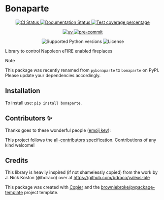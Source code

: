 # Bonaparte

<p align="center">
  <a href="https://github.com/kaechele/bonaparte/actions/workflows/ci.yml?query=branch%3Amain">
    <img src="https://img.shields.io/github/actions/workflow/status/kaechele/bonaparte/ci.yml?branch=main&label=CI&logo=github&style=flat-square" alt="CI Status" >
  </a>
  <a href="https://bonaparte.readthedocs.io">
    <img src="https://img.shields.io/readthedocs/bonaparte.svg?logo=read-the-docs&logoColor=fff&style=flat-square" alt="Documentation Status">
  </a>
  <a href="https://codecov.io/gh/kaechele/bonaparte">
    <img src="https://img.shields.io/codecov/c/github/kaechele/bonaparte.svg?logo=codecov&logoColor=fff&style=flat-square" alt="Test coverage percentage">
  </a>
</p>
<p align="center">
  <a href="https://docs.astral.sh/uv/">
    <img src="https://img.shields.io/endpoint?label=packaging&style=flat-square&url=https://raw.githubusercontent.com/astral-sh/uv/main/assets/badge/v0.json" alt="uv">
  </a>
  <a href="https://github.com/pre-commit/pre-commit">
    <img src="https://img.shields.io/badge/pre--commit-enabled-brightgreen?logo=pre-commit&logoColor=white&style=flat-square" alt="pre-commit">
  </a>
</p>
<p align="center">
  <img src="https://img.shields.io/pypi/pyversions/bonaparte.svg?style=flat-square&logo=python&amp;logoColor=fff" alt="Supported Python versions">
  <img src="https://img.shields.io/pypi/l/bonaparte.svg?style=flat-square" alt="License">
</p>

Library to control Napoleon eFIRE enabled fireplaces

> [!NOTE]
> This package was recently renamed from `pybonaparte` to `bonaparte` on PyPI. Please update your dependencies accordingly.

## Installation

To install use: `pip install bonaparte`.

## Contributors ✨

Thanks goes to these wonderful people ([emoji key](https://allcontributors.org/docs/en/emoji-key)):

<!-- prettier-ignore-start -->
<!-- ALL-CONTRIBUTORS-LIST:START - Do not remove or modify this section -->
<!-- markdownlint-disable -->
<!-- markdownlint-enable -->
<!-- ALL-CONTRIBUTORS-LIST:END -->
<!-- prettier-ignore-end -->

This project follows the [all-contributors](https://github.com/all-contributors/all-contributors) specification. Contributions of any kind welcome!

## Credits

This library is heavily inspired (if not shamelessly copied) from the work by J. Nick Koston (@bdraco) over at https://github.com/bdraco/yalexs-ble

This package was created with
[Copier](https://copier.readthedocs.io/) and the
[browniebroke/pypackage-template](https://github.com/browniebroke/pypackage-template)
project template.
